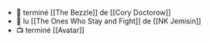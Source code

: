 - 📕 terminé [[The Bezzle]] de [[Cory Doctorow]]
- 📕 lu [[The Ones Who Stay and Fight]] de [[NK Jemisin]]
- 📺 terminé [[Avatar]]